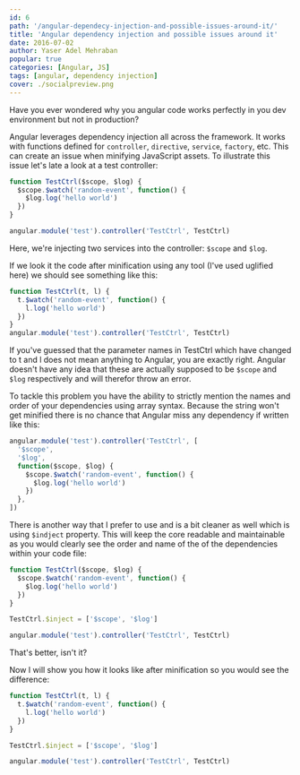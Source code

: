 ```yaml
---
id: 6
path: '/angular-dependecy-injection-and-possible-issues-around-it/'
title: 'Angular dependency injection and possible issues around it'
date: 2016-07-02
author: Yaser Adel Mehraban
popular: true
categories: [Angular, JS]
tags: [angular, dependency injection]
cover: ./socialpreview.png
---
```


Have you ever wondered why you angular code works perfectly in you dev environment but not in production?

<!--more-->

Angular leverages dependency injection all across the framework. It works with functions defined for `controller`, `directive`, `service`, `factory`, etc. This can create an issue when minifying JavaScript assets. To illustrate this issue let's late a look at a test controller:

```javascript
function TestCtrl($scope, $log) {
  $scope.$watch('random-event', function() {
    $log.log('hello world')
  })
}

angular.module('test').controller('TestCtrl', TestCtrl)
```

Here, we're injecting two services into the controller: `$scope` and `$log`.

If we look it the code after minification using any tool (I've used uglified here) we should see something like this:

```javascript
function TestCtrl(t, l) {
  t.$watch('random-event', function() {
    l.log('hello world')
  })
}
angular.module('test').controller('TestCtrl', TestCtrl)
```

If you've guessed that the parameter names in TestCtrl which have changed to t and l does not mean anything to Angular, you are exactly right. Angular doesn't have any idea that these are actually supposed to be `$scope` and `$log` respectively and will therefor throw an error.

To tackle this problem you have the ability to strictly mention the names and order of your dependencies using array syntax. Because the string won't get minified there is no chance that Angular miss any dependency if written like this:

```javascript
angular.module('test').controller('TestCtrl', [
  '$scope',
  '$log',
  function($scope, $log) {
    $scope.$watch('random-event', function() {
      $log.log('hello world')
    })
  },
])
```

There is another way that I prefer to use and is a bit cleaner as well which is using `$indject` property. This will keep the core readable and maintainable as you would clearly see the order and name of the of the dependencies within your code file:

```javascript
function TestCtrl($scope, $log) {
  $scope.$watch('random-event', function() {
    $log.log('hello world')
  })
}

TestCtrl.$inject = ['$scope', '$log']

angular.module('test').controller('TestCtrl', TestCtrl)
```

That's better, isn't it?

Now I will show you how it looks like after minification so you would see the difference:

```javascript
function TestCtrl(t, l) {
  t.$watch('random-event', function() {
    l.log('hello world')
  })
}

TestCtrl.$inject = ['$scope', '$log']

angular.module('test').controller('TestCtrl', TestCtrl)
```
